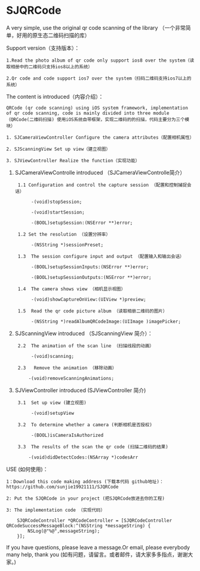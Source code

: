 # SJQRCode


A very simple, use the original qr code scanning of the library （一个非常简单，好用的原生态二维码扫描的库）
 
Support version（支持版本）：

    1.Read the photo album of qr code only support ios8 over the system（读取相册中的二维码只支持ios8以上的系统）

    2.Qr code and code support ios7 over the system（扫码二维码支持ios7以上的系统）

The content is introduced（内容介绍）：

    QRCode (qr code scanning) using iOS system framework, implementation of qr code scanning, code is mainly divided into three module（QRCode(二维码扫描) 使用iOS系统自带框架，实现二维码的的扫描，代码主要分为三个模块）

    1. SJCameraViewController Configure the camera attributes（配置相机属性） 

    2. SJScanningView Set up view（建立视图） 

    3. SJViewController Realize the function（实现功能）


1. SJCameraViewControlle introduced （SJCameraViewControlle简介）

        1.1 Configuration and control the capture session （配置和控制捕捉会话）

             -(void)stopSession;

             -(void)startSession;

             -(BOOL)setupSession:(NSError **)error;

        1.2 Set the resolution （设置分辨率）

             -(NSString *)sessionPreset;

        1.3  The session configure input and output （配置输入和输出会话）

             -(BOOL)setupSessionInputs:(NSError **)error;

             -(BOOL)setupSessionOutputs:(NSError **)error;

        1.4  The camera shows view （相机显示视图）
    
             -(void)showCaptureOnView:(UIView *)preview;

        1.5  Read the qr code picture album （读取相册二维码的图片）

             -(NSString *)readAlbumQRCodeImage:(UIImage )imagePicker;


2. SJScanningView introduced （SJScanningView 简介）：

        2.2  The animation of the scan line （扫描线段的动画）

             -(void)scanning; 

        2.3   Remove the animation （移除动画）

            -(void)removeScanningAnimations;


3. SJViewController introduced (SJViewController 简介)

        3.1  Set up view (建立视图)

             -(void)setupView 
  
        3.2  To determine whether a camera (判断相机是否授权)

             -(BOOL)isCameraIsAuthorized 
    
        3.3  The results of the scan the qr code (扫描二维码的结果)

            -(void)didDetectCodes:(NSArray *)codesArr 

  

USE (如何使用)：

    1：Download this code making address (下载本代码 github地址)：https://github.com/sunjie19921111/SJQRCode

    2: Put the SJQRCode in your project (把SJQRCode放进去你的工程)

    3: The implementation code （实现代码）

        SJQRCodeController *QRCodeController = [SJQRCodeController QRCodeSuccessMessageBlock:^(NSString *messageString) {
            NSLog(@"%@",messageString);
        }];




If you have questions, please leave a message.Or email, please everybody many help, thank you (如有问题，请留言。或者邮件，请大家多多指点，谢谢大家。)
